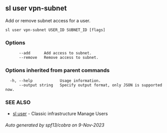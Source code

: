 ## sl user vpn-subnet

Add or remove subnet access for a user.

```
sl user vpn-subnet USER_ID SUBNET_ID [flags]
```

### Options

```
      --add      Add access to subnet.
      --remove   Remove access to subnet.
```

### Options inherited from parent commands

```
  -h, --help            Usage information.
      --output string   Specify output format, only JSON is supported now.
```

### SEE ALSO

* [sl user](sl_user.md)	 - Classic infrastructure Manage Users

###### Auto generated by spf13/cobra on 9-Nov-2023
